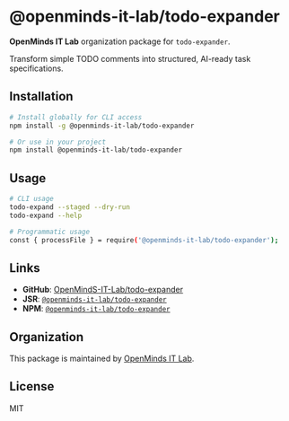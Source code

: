 # @openminds-it-lab/todo-expander

**OpenMinds IT Lab** organization package for `todo-expander`.

Transform simple TODO comments into structured, AI-ready task specifications.

## Installation

```bash
# Install globally for CLI access
npm install -g @openminds-it-lab/todo-expander

# Or use in your project
npm install @openminds-it-lab/todo-expander
```

## Usage

```bash
# CLI usage
todo-expand --staged --dry-run
todo-expand --help

# Programmatic usage
const { processFile } = require('@openminds-it-lab/todo-expander');
```

## Links

- **GitHub**:
  [OpenMindS-IT-Lab/todo-expander](https://github.com/OpenMindS-IT-Lab/todo-expander)
- **JSR**:
  [`@openminds-it-lab/todo-expander`](https://jsr.io/@openminds-it-lab/todo-expander)
- **NPM**:
  [`@openminds-it-lab/todo-expander`](https://www.npmjs.com/package/@openminds-it-lab/todo-expander)

## Organization

This package is maintained by
[OpenMinds IT Lab](https://github.com/OpenMindS-IT-Lab).

## License

MIT
